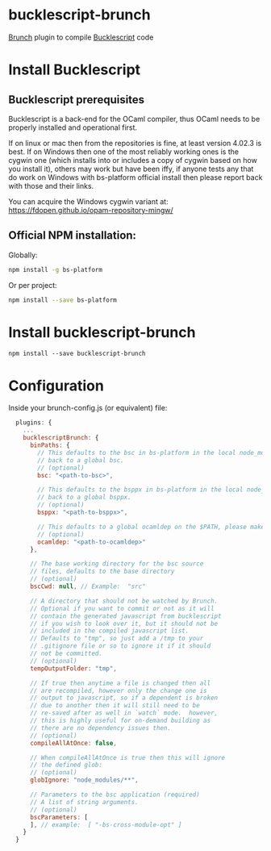 # bucklescript-brunch

[Brunch](http://brunch.io) plugin to compile [Bucklescript](https://bloomberg.github.io/bucklescript/) code

# Install Bucklescript

## Bucklescript prerequisites

Bucklescript is a back-end for the OCaml compiler, thus OCaml needs to be properly installed and operational first.

If on linux or mac then from the repositories is fine, at least version 4.02.3 is best. If on Windows then one of the most reliably working ones is the cygwin one (which installs into or includes a copy of cygwin based on how you install it), others may work but have been iffy, if anyone tests any that do work on Windows with bs-platform official install then please report back with those and their links.

You can acquire the Windows cygwin variant at: <https://fdopen.github.io/opam-repository-mingw/>

## Official NPM installation:

Globally:

```bash
npm install -g bs-platform
```

Or per project:

```bash
npm install --save bs-platform
```

# Install bucklescript-brunch

```
npm install --save bucklescript-brunch
```

# Configuration

Inside your brunch-config.js (or equivalent) file:

```javascript
  plugins: {
    ...
    bucklescriptBrunch: {
      binPaths: {
        // This defaults to the bsc in bs-platform in the local node_modules directory if it exists, else falls
        // back to a global bsc.
        // (optional)
        bsc: "<path-to-bsc>",

        // This defaults to the bsppx in bs-platform in the local node_modules directory if it exists, else falls
        // back to a global bsppx.
        // (optional)
        bsppx: "<path-to-bsppx>",

        // This defaults to a global ocamldep on the $PATH, please make sure that OCaml is on the path
        // (optional)
        ocamldep: "<path-to-ocamldep>"
      },

      // The base working directory for the bsc source
      // files, defaults to the base directory
      // (optional)
      bscCwd: null, // Example:  "src"

      // A directory that should not be watched by Brunch.
      // Optional if you want to commit or not as it will
      // contain the generated javascript from bucklescript
      // if you wish to look over it, but it should not be
      // included in the compiled javascript list.
      // Defaults to "tmp", so just add a /tmp to your
      // .gitignore file or so to ignore it if it should
      // not be committed.
      // (optional)
      tempOutputFolder: "tmp",

      // If true then anytime a file is changed then all
      // are recompiled, however only the change one is
      // output to javascript, so if a dependent is broken
      // due to another then it will still need to be
      // re-saved after as well in `watch` mode.  however,
      // this is highly useful for on-demand building as
      // there are no dependency issues then.
      // (optional)
      compileAllAtOnce: false,

      // When compileAllAtOnce is true then this will ignore
      // the defined glob:
      // (optional)
      globIgnore: "node_modules/**",

      // Parameters to the bsc application (required)
      // A list of string arguments.
      // (optional)
      bscParameters: [
      ], // example:  [ "-bs-cross-module-opt" ]
    }
  }
```
